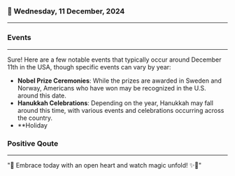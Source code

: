### 📅 Wednesday, 11 December, 2024
------
### Events
------
Sure! Here are a few notable events that typically occur around December 11th in the USA, though specific events can vary by year:

- **Nobel Prize Ceremonies**: While the prizes are awarded in Sweden and Norway, Americans who have won may be recognized in the U.S. around this date.
- **Hanukkah Celebrations**: Depending on the year, Hanukkah may fall around this time, with various events and celebrations occurring across the country.
- **Holiday
### Positive Qoute
------
"🌟 Embrace today with an open heart and watch magic unfold! ✨💖"
